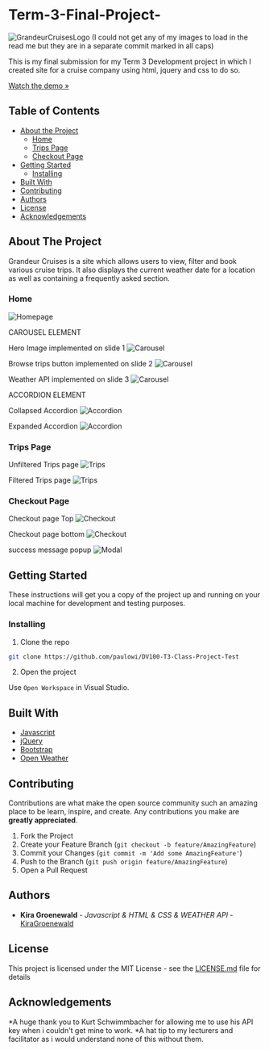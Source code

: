 # Term-3-Final-Project-

![GrandeurCruisesLogo](/assets/GrandeurCruiseLogo.png)
(I could not get any of my images to load in the read me but they are in a separate commit marked in all caps)

This is my final submission for my Term 3 Development project in which I created site for a cruise company using html, jquery and css to do so.

[Watch the demo »]()

## Table of Contents

* [About the Project](#about-the-project)
   * [Home](#home)
   * [Trips Page](#trips-page)
   * [Checkout Page](#checkout-page)
* [Getting Started](#getting-started)
  * [Installing](#installing)
* [Built With](#built-with)
* [Contributing](#contributing)
* [Authors](#authors)
* [License](#license)
* [Acknowledgements](#acknowledgements)

## About The Project

Grandeur Cruises is a site which allows users to view, filter and book various cruise trips. It also displays the current weather date for a location as well as containing a frequently asked section.

### Home

![Homepage](/assets/ReadMeAssets/DVfinalsubscreenshotHOMEPAGE.png)

CAROUSEL ELEMENT

Hero Image implemented on slide 1
![Carousel](/assets/ReadMeAssets/DVfinalsubscreenshotCAROUSELSlide1..png)

Browse trips button implemented on slide 2
![Carousel](/assets/ReadMeAssets/DVfinalsubscreenshotCAROUSELSlide2.png)

Weather API implemented on slide 3
![Carousel](/assets/ReadMeAssets/DVfinalsubscreenshotCAROUSELSlide3.png)

ACCORDION ELEMENT

Collapsed Accordion
![Accordion](/assets/ReadMeAssets/DV%20final%20sub%20screenshot%20ACCCORDION%20unclicked.png)

Expanded Accordion
![Accordion](/assets/ReadMeAssets/DV%20final%20sub%20screenshot%20ACCORDION%20clicked.png)

### Trips Page

Unfiltered Trips page
![Trips](/assets/ReadMeAssets/DV%20final%20sub%20screenshot%20TRIPS%20PAGE%20unfiltered.png)

Filtered Trips page
![Trips](/assets/ReadMeAssets/DV%20final%20sub%20screenshot%20TRIPS%20PAGE%20Filtered.png)

### Checkout Page
Checkout page Top
![Checkout](/assets/ReadMeAssets/DV%20final%20sub%20screenshot%20CHECKOUT%20PAGE%201.png)

Checkout page bottom
![Checkout](/assets/ReadMeAssets/DV%20final%20sub%20screenshot%20CHECKOUT%20PAGE%202.png)

success message popup 
![Modal](/assets/ReadMeAssets/DV%20final%20sub%20screenshot%20SUCCESS%20MESSAGE.png)
## Getting Started

These instructions will get you a copy of the project up and running on your local machine for development and testing purposes.

### Installing

1. Clone the repo
```sh
git clone https://github.com/paulowi/DV100-T3-Class-Project-Test
```
2. Open the project

Use `Open Workspace` in Visual Studio.

## Built With

* [Javascript](https://developer.mozilla.org/en-US/docs/Web/JavaScript)
* [jQuery](https://jquery.com/)
* [Bootstrap](https://getbootstrap.com/)
* [Open Weather](https://openweathermap.org/)

## Contributing

Contributions are what make the open source community such an amazing place to be learn, inspire, and create. Any contributions you make are **greatly appreciated**.

1. Fork the Project
2. Create your Feature Branch (`git checkout -b feature/AmazingFeature`)
3. Commit your Changes (`git commit -m 'Add some AmazingFeature'`)
4. Push to the Branch (`git push origin feature/AmazingFeature`)
5. Open a Pull Request

## Authors

* **Kira Groenewald** - *Javascript & HTML & CSS & WEATHER API* - [KiraGroenewald](https://github.com/Kira-G-OW)
  

## License

This project is licensed under the MIT License - see the [LICENSE.md](LICENSE.md) file for details

## Acknowledgements

*A huge thank you to Kurt Schwimmbacher for allowing me to use his API key when i couldn't get mine to  work.
*A hat tip to my lecturers and facilitator as i would understand none of this without them.
  


